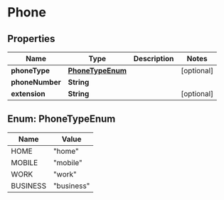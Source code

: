 

# Phone


## Properties

| Name | Type | Description | Notes |
|------------ | ------------- | ------------- | -------------|
|**phoneType** | [**PhoneTypeEnum**](#PhoneTypeEnum) |  |  [optional] |
|**phoneNumber** | **String** |  |  |
|**extension** | **String** |  |  [optional] |



## Enum: PhoneTypeEnum

| Name | Value |
|---- | -----|
| HOME | &quot;home&quot; |
| MOBILE | &quot;mobile&quot; |
| WORK | &quot;work&quot; |
| BUSINESS | &quot;business&quot; |



